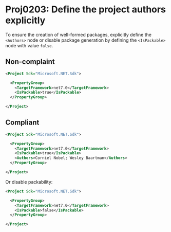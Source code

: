 # Proj0203: Define the project authors explicitly
To ensure the creation of well-formed packages,
explicitly define the `<Authors>` node or
disable package generation by defining the
`<IsPackable>` node with value `false`.

## Non-complaint
``` XML
<Project Sdk="Microsoft.NET.Sdk">

  <PropertyGroup>
    <TargetFramework>net7.0</TargetFramework>
    <IsPackable>true</IsPackable>
  </PropertyGroup>

</Project>
```

## Compliant
``` XML
<Project Sdk="Microsoft.NET.Sdk">

  <PropertyGroup>
    <TargetFramework>net7.0</TargetFramework>
    <IsPackable>true</IsPackable>
    <Authors>Corniel Nobel; Wesley Baartman</Authors>
  </PropertyGroup>

</Project>
```

Or disable packability:

``` XML
<Project Sdk="Microsoft.NET.Sdk">

  <PropertyGroup>
    <TargetFramework>net7.0</TargetFramework>
    <IsPackable>false</IsPackable>
  </PropertyGroup>

</Project>
```
